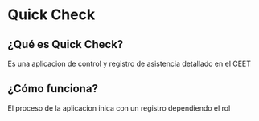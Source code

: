 # Quick Check
## ¿Qué es Quick Check?
Es una aplicacion de control y registro de asistencia detallado en el CEET
## ¿Cómo funciona?
El proceso de la aplicacion inica con un registro dependiendo el rol
